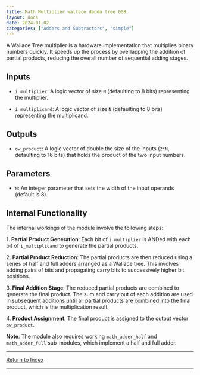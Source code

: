 ```yaml
---
title: Math Multiplier wallace dadda tree 008
layout: docs
date: 2024-01-02
categories: ["Adders and Subtractors", "simple"]
---
```


A Wallace Tree multiplier is a hardware implementation that multiplies binary numbers quickly. It speeds up the process by overlapping the addition of partial products, reducing the overall number of sequential adding stages.

## Inputs

- `i_multiplier`: A logic vector of size `N` (defaulting to 8 bits) representing the multiplier.

- `i_multiplicand`: A logic vector of size `N` (defaulting to 8 bits) representing the multiplicand.

## Outputs

- `ow_product`: A logic vector of double the size of the inputs (`2*N`, defaulting to 16 bits) that holds the product of the two input numbers.

## Parameters

- `N`: An integer parameter that sets the width of the input operands (default is 8).

## Internal Functionality

The internal workings of the module involve the following steps:

1\. **Partial Product Generation**: Each bit of `i_multiplier` is ANDed with each bit of `i_multiplicand` to generate the partial products.

2\. **Partial Product Reduction**: The partial products are then reduced using a series of half and full adders arranged as a Wallace tree. This involves adding pairs of bits and propagating carry bits to successively higher bit positions.

3\. **Final Addition Stage**: The reduced partial products are combined to generate the final product. The sum and carry out of each addition are used in subsequent additions until all partial products are combined into the final product, which is the multiplication result.

4\. **Product Assignment**: The final product is assigned to the output vector `ow_product`.

**Note**: The module also requires working `math_adder_half` and `math_adder_full` sub-modules, which implement a half and full adder.

---

[Return to Index](/docs/mark_down/rtl/)

---
